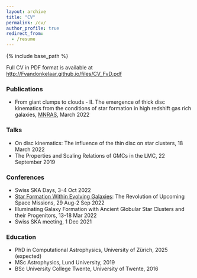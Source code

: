 ```yaml
---
layout: archive
title: "CV"
permalink: /cv/
author_profile: true
redirect_from:
  - /resume
---
```

{% include base_path %}

Full CV in PDF format is available at <http://Fvandonkelaar.github.io/files/CV_FvD.pdf>

### Publications
* From giant clumps to clouds - II. The emergence of thick disc kinematics from the conditions of star formation in high redshift gas rich galaxies, [MNRAS](https://ui.adsabs.harvard.edu/abs/2021arXiv211013165V/abstract), March 2022

### Talks
* On disc kinematics: The influence of the thin disc on star clusters, 18 March 2022
* The Properties and Scaling Relations of GMCs in the LMC, 22 September 2019

### Conferences
* Swiss SKA Days, 3-4 Oct 2022
* [Star Formation Within Evolving Galaxies](https://teams.issibern.ch/starformationgalaxies/): The Revolution of Upcoming Space Missions, 29 Aug-2 Sep 2022
* Illuminating Galaxy Formation with Ancient Globular Star Clusters and their Progenitors, 13-18 Mar 2022
* Swiss SKA meeting, 1 Dec 2021

### Education
* PhD in Computational Astrophysics, University of Zürich, 2025 (expected)
* MSc Astrophysics, Lund University, 2019
* BSc University College Twente, University of Twente, 2016





